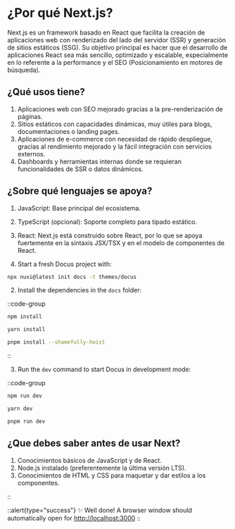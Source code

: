 # ¿Por qué Next.js?

Next.js es un framework basado en React que facilita la creación de aplicaciones web con renderizado del lado del servidor (SSR) y generación de sitios estáticos (SSG). 
Su objetivo principal es hacer que el desarrollo de aplicaciones React sea más sencillo, optimizado y escalable, especialmente en lo referente a la performance y el SEO (Posicionamiento en motores de búsqueda).

## ¿Qué usos tiene?

1. Aplicaciones web con SEO mejorado gracias a la pre-renderización de páginas.
2. Sitios estáticos con capacidades dinámicas, muy útiles para blogs, documentaciones o landing pages.
3. Aplicaciones de e-commerce con necesidad de rápido despliegue, gracias al rendimiento mejorado y la fácil integración con servicios externos.
4. Dashboards y herramientas internas donde se requieran funcionalidades de SSR o datos dinámicos.

## ¿Sobre qué lenguajes se apoya?

1. JavaScript: Base principal del ecosistema.
2. TypeScript (opcional): Soporte completo para tipado estático.
3. React: Next.js está construido sobre React, por lo que se apoya fuertemente en la sintaxis JSX/TSX y en el modelo de componentes de React.



1. Start a fresh Docus project with:

```bash [npx]
npx nuxi@latest init docs -t themes/docus
```

2. Install the dependencies in the `docs` folder:

::code-group

  ```bash [npm]
  npm install
  ```

  ```bash [yarn]
  yarn install
  ```

  ```bash [pnpm]
  pnpm install --shamefully-hoist
  ```

::

3. Run the `dev` command to start Docus in development mode:

::code-group

```bash [npm]
npm run dev
```

```bash [yarn]
yarn dev
```

```bash [pnpm]
pnpm run dev
```

## ¿Que debes saber antes de usar Next?

1. Conocimientos básicos de JavaScript y de React.
2. Node.js instalado (preferentemente la última versión LTS).
3. Conocimientos de HTML y CSS para maquetar y dar estilos a los componentes.

::

::alert{type="success"}
✨ Well done! A browser window should automatically open for <http://localhost:3000>
::
